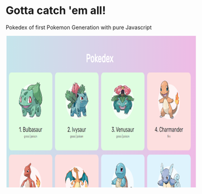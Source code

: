 # Gotta catch 'em all! 
 Pokedex of first Pokemon Generation with pure Javascript
<p align ="center"> 
 <img width="500" height="400" alt="Screenshot Pokedex" src="./.github/screenshotpkdx.PNG"/>
</p>